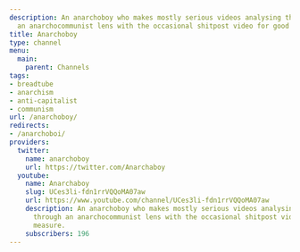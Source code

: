 ```yaml
---
description: An anarchoboy who makes mostly serious videos analysing the world through
  an anarchocommunist lens with the occasional shitpost video for good measure.
title: Anarchoboy
type: channel
menu:
  main:
    parent: Channels
tags:
- breadtube
- anarchism
- anti-capitalist
- communism
url: /anarchoboy/
redirects:
- /anarchoboi/
providers:
  twitter:
    name: anarchoboy
    url: https://twitter.com/Anarchaboy
  youtube:
    name: Anarchaboy
    slug: UCes3li-fdn1rrVQQoMA07aw
    url: https://www.youtube.com/channel/UCes3li-fdn1rrVQQoMA07aw
    description: An anarchoboy who makes mostly serious videos analysing the world
      through an anarchocommunist lens with the occasional shitpost video for good
      measure.
    subscribers: 196
---
```

